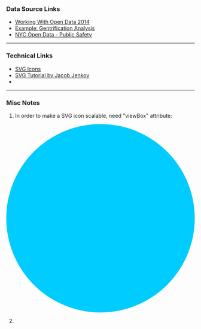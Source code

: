 ### Data Source Links

* [Working With Open Data 2014](https://github.com/working-with-open-data-2014/project-organization/wiki/Working-with-Open-Data-2014-Projects)
* [Example: Gentrification Analysis](http://nbviewer.ipython.org/gist/nyborrobyn/f44e87da83efb76831cf)
* [NYC Open Data - Public Safety](https://nycopendata.socrata.com/data?cat=public%20safety)

---

### Technical Links

* [SVG Icons](http://iconmonstr.com/)
* [SVG Tutorial by Jacob Jenkov](http://tutorials.jenkov.com/svg)
* 


---

### Misc Notes

1. In order to make a SVG icon scalable, need "viewBox" attribute:
  <svg xmlns="http://www.w3.org/2000/svg" xmlns:xlink="http://www.w3.org/1999/xlink" viewBox="0 0 128 128">       
    <circle cx="64" cy="64" r="64" style="fill: #00ccff;"></circle>                                       
  </svg>

2.

